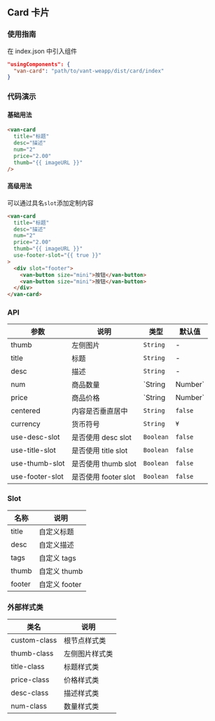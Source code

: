 ## Card 卡片

### 使用指南

在 index.json 中引入组件
```json
"usingComponents": {
  "van-card": "path/to/vant-weapp/dist/card/index"
}
```

### 代码演示

#### 基础用法

```html
<van-card
  title="标题"
  desc="描述"
  num="2"
  price="2.00"
  thumb="{{ imageURL }}"
/>
```

#### 高级用法
可以通过具名`slot`添加定制内容

```html
<van-card
  title="标题"
  desc="描述"  
  num="2"
  price="2.00"
  thumb="{{ imageURL }}"
  use-footer-slot="{{ true }}"
>
  <div slot="footer">
    <van-button size="mini">按钮</van-button>
    <van-button size="mini">按钮</van-button>
  </div>
</van-card>
```

### API

| 参数 | 说明 | 类型 | 默认值 |
|-----------|-----------|-----------|-------------|
| thumb | 左侧图片 | `String` | - |
| title | 标题 | `String` | - |
| desc | 描述 | `String` | - |
| num | 商品数量 | `String | Number` | - |
| price | 商品价格 | `String | Number` | - |
| centered | 内容是否垂直居中 | `String` | `false` |
| currency | 货币符号 |  `String` | `¥` |
| use-desc-slot | 是否使用 desc slot | `Boolean` | `false` |
| use-title-slot | 是否使用 title slot | `Boolean` | `false` |
| use-thumb-slot | 是否使用 thumb slot | `Boolean` | `false` |
| use-footer-slot | 是否使用 footer slot | `Boolean` | `false` |

### Slot

| 名称 | 说明 |
|-----------|-----------|
| title | 自定义标题 |
| desc | 自定义描述 |
| tags | 自定义 tags |
| thumb | 自定义 thumb |
| footer | 自定义 footer |

### 外部样式类

| 类名 | 说明 |
|-----------|-----------|
| custom-class | 根节点样式类 |
| thumb-class | 左侧图片样式类 |
| title-class | 标题样式类 |
| price-class | 价格样式类 |
| desc-class | 描述样式类 |
| num-class | 数量样式类 |

